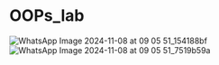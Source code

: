 # OOPs_lab

![WhatsApp Image 2024-11-08 at 09 05 51_154188bf](https://github.com/user-attachments/assets/6e7a1316-b587-4198-8752-6667aeb75b51)
![WhatsApp Image 2024-11-08 at 09 05 51_7519b59a](https://github.com/user-attachments/assets/3a22e493-e382-4795-a116-f465c76bafd5)
